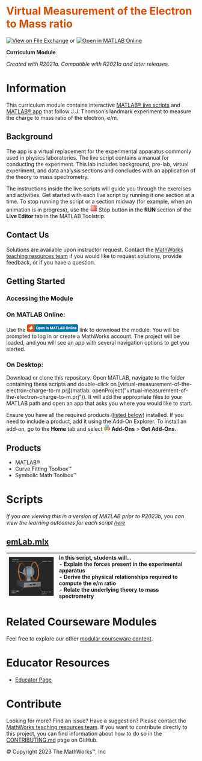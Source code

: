 
<a name="T_DEF03274"></a>
# <span style="color:rgb(213,80,0)">Virtual Measurement of the Electron to Mass ratio </span>
<a name="H_053613DF"></a>

[![View on File Exchange](https://www.mathworks.com/matlabcentral/images/matlab-file-exchange.svg)](https://www.mathworks.com/matlabcentral/fileexchange/94540-virtual-measurement-of-e-m-lab) or [![Open in MATLAB Online](https://www.mathworks.com/images/responsive/global/open-in-matlab-online.svg)](https://matlab.mathworks.com/open/github/v1?repo=MathWorks-Teaching-Resources/Virtual-Measurement-of-the-Electron-Charge-To-Mass-Ratio-Lab&project=virtual-measurement-of-the-electron-charge-to-m.prj)

**Curriculum Module**

_Created with R2021a. Compatible with R2021a and later releases._

# Information

This curriculum module contains interactive [MATLAB® live scripts](https://www.mathworks.com/products/matlab/live-editor.html) and [MATLAB® app](https://www.mathworks.com/products/matlab/app-designer.html) that follow J.J. Thomson’s landmark experiment to measure the charge to mass ratio of the electron, e/m. 

<a name="H_F00D98E4"></a>
## Background

The app is a virtual replacement for the experimental apparatus commonly used in physics laboratories. The live script contains a manual for conducting the experiment. This lab includes background, pre-lab, virtual experiment, and data analysis sections and concludes with an application of the theory to mass spectrometry.


The instructions inside the live scripts will guide you through the exercises and activities. Get started with each live script by running it one section at a time. To stop running the script or a section midway (for example, when an animation is in progress), use the <img src="Images/image_0.png" width="19" alt="image_0.png"> Stop button in the **RUN** section of the **Live Editor** tab in the MATLAB Toolstrip.

## Contact Us

Solutions are available upon instructor request. Contact the [MathWorks teaching resources team](mailto:onlineteaching@mathworks.com) if you would like to request solutions, provide feedback, or if you have a question.

<a name="H_330E72C3"></a>
## Getting Started
### Accessing the Module
### **On MATLAB Online:**

Use the [<img src="Images/image_1.png" width="136" alt="image_1.png">](https://matlab.mathworks.com/open/github/v1?repo=MathWorks-Teaching-Resources/Virtual-Measurement-of-the-Electron-Charge-To-Mass-Ratio-Lab&project=virtual-measurement-of-the-electron-charge-to-m.prj) link to download the module. You will be prompted to log in or create a MathWorks account. The project will be loaded, and you will see an app with several navigation options to get you started.

### **On Desktop:**

Download or clone this repository. Open MATLAB, navigate to the folder containing these scripts and double-click on [virtual-measurement-of-the-electron-charge-to-m.prj](matlab: openProject("virtual-measurement-of-the-electron-charge-to-m.prj")). It will add the appropriate files to your MATLAB path and open an app that asks you where you would like to start. 


Ensure you have all the required products ([listed below](#H_E850B4FF)) installed. If you need to include a product, add it using the Add-On Explorer. To install an add-on, go to the **Home** tab and select  <img src="Images/image_2.png" width="16" alt="image_2.png"> **Add-Ons** > **Get Add-Ons**. 

<a name="H_E850B4FF"></a>
## Products
-  MATLAB® 
-  Curve Fitting Toolbox™ 
-  Symbolic Math Toolbox™ 

<a name="H_E8C62B23"></a>
# Scripts

 *If you are viewing this in a version of MATLAB prior to R2023b, you can view the learning outcomes for each script* [*here*](https://www.mathworks.com/matlabcentral/fileexchange/94540-virtual-measurement-of-e-m-lab)

## [**emLab.mlx**](https://matlab.mathworks.com/open/github/v1?repo=MathWorks-Teaching-Resources/Virtual-Measurement-of-the-Electron-Charge-To-Mass-Ratio-Lab&project=virtual-measurement-of-the-electron-charge-to-m.prj&file=emLab.mlx)
| <img src="Images/image_3.png" width="171" alt="image_3.png"> | **In this script, students will...** <br>-  Explain the forces present in the experimental apparatus <br>-  Derive the physical relationships required to compute the e/m ratio <br>-  Relate the underlying theory to mass spectrometry  |
| :-- | :-- |


# Related Courseware Modules

Feel free to explore our other [modular courseware content](https://www.mathworks.com/matlabcentral/fileexchange/?q=tag%3A%22courseware+module%22&sort=downloads_desc_30d).

# Educator Resources
-  [Educator Page](https://www.mathworks.com/academia/educators.html) 
<a name="H_0FA5DA18"></a>
# Contribute 

Looking for more? Find an issue? Have a suggestion? Please contact the [MathWorks teaching resources team](mailto:%20onlineteaching@mathworks.com). If you want to contribute directly to this project, you can find information about how to do so in the [CONTRIBUTING.md](https://github.com/MathWorks-Teaching-Resources/Virtual-Measurement-of-the-Electron-Charge-To-Mass-Ratio-Lab/blob/release/CONTRIBUTING.md) page on GitHub.


 *©* Copyright 2023 The MathWorks™, Inc




